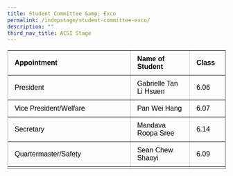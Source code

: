 ```yaml
---
title: Student Committee &amp; Exco
permalink: /indepstage/student-committee-exco/
description: ""
third_nav_title: ACSI Stage
---
```

<table style="box-sizing: border-box; border-collapse: collapse; min-width: 500px; color: rgb(0, 0, 0); font-family: Arial, sans-serif; font-size: 16px; font-style: normal; font-variant-ligatures: normal; font-variant-caps: normal; font-weight: 400; letter-spacing: normal; orphans: 2; text-align: start; text-transform: none; white-space: normal; widows: 2; word-spacing: 0px; -webkit-text-stroke-width: 0px; text-decoration-thickness: initial; text-decoration-style: initial; text-decoration-color: initial; height: 274px; border-color: rgb(209, 209, 209);" width="100%" border="1"><tbody style="box-sizing: border-box; margin-top: 0px;"><tr style="box-sizing: border-box; margin-top: 0px; height: 24px;"><td style="box-sizing: border-box; border-collapse: collapse; padding: 10px 15px; line-height: 18px; margin-top: 0px; width: 550.875px; height: 24px;"><strong style="box-sizing: border-box; font-weight: bolder; margin-top: 0px;">Appointment</strong></td><td style="box-sizing: border-box; border-collapse: collapse; padding: 10px 15px; line-height: 18px; width: 245.172px; height: 24px;"><strong style="box-sizing: border-box; font-weight: bolder; margin-top: 0px;">Name of Student</strong></td><td style="box-sizing: border-box; border-collapse: collapse; padding: 10px 15px; line-height: 18px; width: 102.953px; height: 24px;"><strong style="box-sizing: border-box; font-weight: bolder; margin-top: 0px;">Class</strong></td></tr><tr style="box-sizing: border-box; height: 24px;"><td style="box-sizing: border-box; border-collapse: collapse; padding: 10px 15px; line-height: 18px; margin-top: 0px; width: 550.875px; height: 24px;">President</td><td style="box-sizing: border-box; border-collapse: collapse; padding: 10px 15px; line-height: 18px; width: 245.172px; height: 24px;">Gabrielle Tan Li Hsuen</td><td style="box-sizing: border-box; border-collapse: collapse; padding: 10px 15px; line-height: 18px; width: 102.953px; height: 24px;">6.06</td></tr><tr style="box-sizing: border-box; height: 24px;"><td style="box-sizing: border-box; border-collapse: collapse; padding: 10px 15px; line-height: 18px; margin-top: 0px; width: 550.875px; height: 24px;">Vice President/Welfare</td><td style="box-sizing: border-box; border-collapse: collapse; padding: 10px 15px; line-height: 18px; width: 245.172px; height: 24px;">Pan Wei Hang</td><td style="box-sizing: border-box; border-collapse: collapse; padding: 10px 15px; line-height: 18px; width: 102.953px; height: 24px;">6.07</td></tr><tr style="box-sizing: border-box; height: 24px;"><td style="box-sizing: border-box; border-collapse: collapse; padding: 10px 15px; line-height: 18px; margin-top: 0px; width: 550.875px; height: 24px;">Secretary</td><td style="box-sizing: border-box; border-collapse: collapse; padding: 10px 15px; line-height: 18px; width: 245.172px; height: 24px;">Mandava Roopa Sree</td><td style="box-sizing: border-box; border-collapse: collapse; padding: 10px 15px; line-height: 18px; width: 102.953px; height: 24px;">6.14</td></tr><tr style="box-sizing: border-box; height: 27px;"><td style="box-sizing: border-box; border-collapse: collapse; padding: 10px 15px; line-height: 18px; margin-top: 0px; width: 550.875px; height: 27px;">Quartermaster/Safety</td><td style="box-sizing: border-box; border-collapse: collapse; padding: 10px 15px; line-height: 18px; width: 245.172px; height: 27px;">Sean Chew Shaoyi</td><td style="box-sizing: border-box; border-collapse: collapse; padding: 10px 15px; line-height: 18px; width: 102.953px; height: 27px;">6.09</td></tr><tr style="box-sizing: border-box; height: 24px;"><td style="box-sizing: border-box; border-collapse: collapse; padding: 10px 15px; line-height: 18px; margin-top: 0px; width: 550.875px; height: 24px;">Manager IT</td><td style="box-sizing: border-box; border-collapse: collapse; padding: 10px 15px; line-height: 18px; width: 245.172px; height: 24px;">Teoh Michael</td><td style="box-sizing: border-box; border-collapse: collapse; padding: 10px 15px; line-height: 18px; width: 102.953px; height: 24px;">6.07</td></tr><tr style="box-sizing: border-box; height: 24px;"><td style="box-sizing: border-box; border-collapse: collapse; padding: 10px 15px; line-height: 18px; margin-top: 0px; width: 550.875px; height: 24px;">Director of Publicity</td><td style="box-sizing: border-box; border-collapse: collapse; padding: 10px 15px; line-height: 18px; width: 245.172px; height: 24px;">Zhou Ziyue Mia</td><td style="box-sizing: border-box; border-collapse: collapse; padding: 10px 15px; line-height: 18px; width: 102.953px; height: 24px;">6.09</td></tr></tbody></table>